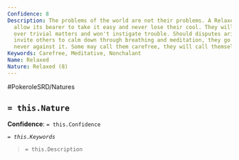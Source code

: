 ```yaml
---
Confidence: 8
Description: The problems of the world are not their problems. A Relaxed nature will
  allow its bearer to take it easy and never lose their cool. They will never stress
  over trivial matters and won't instigate trouble. Should disputes arise, they will
  invite others to calm down through breathing and meditation, they go with the flow,
  never against it. Some may call them carefree, they will call themselves enlightened.
Keywords: Carefree, Meditative, Nonchalant
Name: Relaxed
Nature: Relaxed (8)
---
```


#PokeroleSRD/Natures

## `= this.Nature`

**Confidence**: `= this.Confidence`

*`= this.Keywords`*

> `= this.Description`
